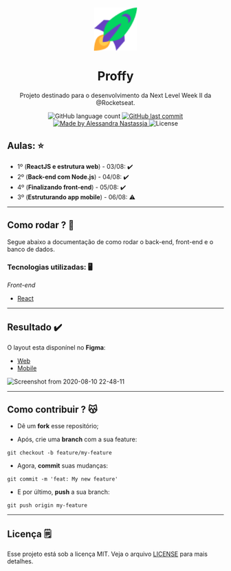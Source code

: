 <p align="center">
  <img src="https://raw.githubusercontent.com/Alessandra-Nastassja/NLW-ROCKETSEAT-II/129f2b7c7e5788c399289bee4e8ee31d1e4d67e1/web/src/assets/icons/rocket.svg" width="100px"/>
</p>
<h1 align="center">Proffy</h1>
<p align="center">Projeto destinado para o desenvolvimento da Next Level Week II da @Rocketseat.</p>

<p align="center">
  <img alt="GitHub language count" src="https://img.shields.io/github/repo-size/Alessandra-Nastassja/NLW-ROCKETSEAT-II?color=%2304D361">
  <a href="https://github.com/Alessandra-Nastassja/NLW-ROCKETSEAT-II/commits/master">
    <img alt="GitHub last commit" src="https://img.shields.io/github/last-commit/Alessandra-Nastassja/NLW-ROCKETSEAT-II">
  </a>
  <a href="https://www.linkedin.com/in/alessandra-nastassja/">
    <img alt="Made by Alessandra Nastassja" src="https://img.shields.io/badge/made%20by-AlessandraNastassja-%2304D361">
  </a>
  <img alt="License" src="https://img.shields.io/badge/license-MIT-%2304D361">
</p>

## Aulas: ⭐️

* 1º (**ReactJS e estrutura web**) - 03/08: ✔️
* 2º (**Back-end com Node.js**) - 04/08: ✔️
* 4º (**Finalizando front-end**) - 05/08: ✔️
* 3º (**Estruturando app mobile**) - 06/08: ⚠️

******

## Como rodar ? 🚀

Segue abaixo a documentação de como rodar o back-end, front-end e o banco de dados.

### Tecnologias utilizadas: 🖥️

*Front-end*

* [React](https://pt-br.reactjs.org/)

******
## Resultado :heavy_check_mark:

O layout esta disponínel no **Figma**:
* [Web](https://www.figma.com/file/WofVCaZCvfpY2HiRmDilAv/Proffy_Web)
* [Mobile](https://www.figma.com/file/YfeMVjb7qX785dXdBVD2WG/Proffy_Mobile?node-id=0%3A1)

![Screenshot from 2020-08-10 22-48-11](https://user-images.githubusercontent.com/27302446/89847955-a4b42e00-db5b-11ea-8d1f-65b93234d090.png)


******

## Como contribuir ? 😽

* Dê um **fork** esse repositório;
![]()

* Após, crie uma **branch** com a sua feature:

```
git checkout -b feature/my-feature
```

* Agora, **commit** suas mudanças: 

```
git commit -m 'feat: My new feature'
```

* E por último, **push** a sua branch: 

```
git push origin my-feature
```

******
## Licença 🗒️

Esse projeto está sob a licença MIT. Veja o arquivo [LICENSE](https://github.com/Alessandra-Nastassja/NLW-ROCKETSEAT/blob/master/LICENSE) para mais detalhes.